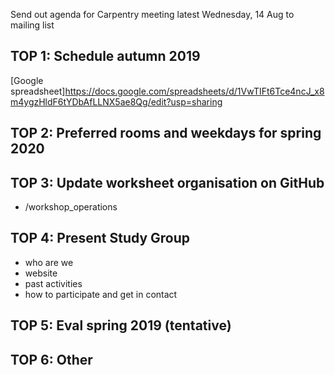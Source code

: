 Send out agenda for Carpentry meeting latest Wednesday, 14 Aug to mailing list

## TOP 1: Schedule autumn 2019

[Google spreadsheet]https://docs.google.com/spreadsheets/d/1VwTIFt6Tce4ncJ_x8m4ygzHldF6tYDbAfLLNX5ae8Qg/edit?usp=sharing

## TOP 2: Preferred rooms and weekdays for spring 2020

## TOP 3: Update worksheet organisation on GitHub

* /workshop_operations

## TOP 4: Present Study Group

* who are we
* website
* past activities
* how to participate and get in contact

## TOP 5: Eval spring 2019 (tentative)


## TOP 6: Other
